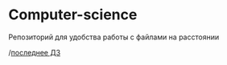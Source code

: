 # Computer-science
 Репозиторий для удобства работы с файлами на расстоянии
 
 
 /<a href="https://github.com/DmiriyIKS/Computer-science/blob/main/word-frequency.py">последнее ДЗ</a>
 
